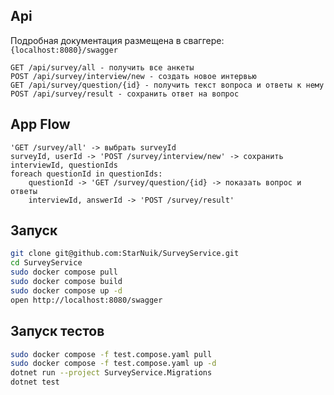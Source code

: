 ## Api
Подробная документация размещена в сваггере: `{localhost:8080}/swagger`
```
GET /api/survey/all - получить все анкеты
POST /api/survey/interview/new - создать новое интервью
GET /api/survey/question/{id} - получить текст вопроса и ответы к нему
POST /api/survey/result - сохранить ответ на вопрос
```
## App Flow
```
'GET /survey/all' -> выбрать surveyId
surveyId, userId -> 'POST /survey/interview/new' -> сохранить interviewId, questionIds
foreach questionId in questionIds:
    questionId -> 'GET /survey/question/{id} -> показать вопрос и ответы
    interviewId, answerId -> 'POST /survey/result'
```
## Запуск
```bash
git clone git@github.com:StarNuik/SurveyService.git
cd SurveyService
sudo docker compose pull
sudo docker compose build
sudo docker compose up -d
open http://localhost:8080/swagger
```
## Запуск тестов
```bash
sudo docker compose -f test.compose.yaml pull
sudo docker compose -f test.compose.yaml up -d
dotnet run --project SurveyService.Migrations
dotnet test
```